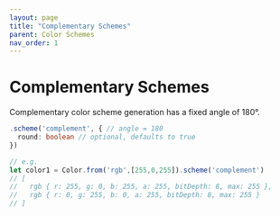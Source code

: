 ```yaml
---
layout: page
title: "Complementary Schemes"
parent: Color Schemes
nav_order: 1
---
```


# Complementary Schemes

Complementary color scheme generation has a fixed angle of 180&deg;.

```ts
.scheme('complement', { // angle = 180
  round: boolean // optional, defaults to true
})

// e.g.
let color1 = Color.from('rgb',[255,0,255]).scheme('complement')
// [
//   rgb { r: 255, g: 0, b: 255, a: 255, bitDepth: 8, max: 255 },
//   rgb { r: 0, g: 255, b: 0, a: 255, bitDepth: 8, max: 255 }
// ]
```
